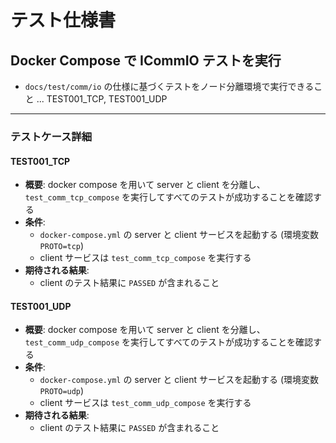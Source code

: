 # テスト仕様書

## Docker Compose で ICommIO テストを実行
- `docs/test/comm/io` の仕様に基づくテストをノード分離環境で実行できること ... TEST001_TCP, TEST001_UDP

---

### テストケース詳細

#### TEST001_TCP
- **概要**: docker compose を用いて server と client を分離し、`test_comm_tcp_compose` を実行してすべてのテストが成功することを確認する
- **条件**:
  - `docker-compose.yml` の server と client サービスを起動する (環境変数 `PROTO=tcp`)
  - client サービスは `test_comm_tcp_compose` を実行する
- **期待される結果**:
  - client のテスト結果に `PASSED` が含まれること

#### TEST001_UDP
- **概要**: docker compose を用いて server と client を分離し、`test_comm_udp_compose` を実行してすべてのテストが成功することを確認する
- **条件**:
  - `docker-compose.yml` の server と client サービスを起動する (環境変数 `PROTO=udp`)
  - client サービスは `test_comm_udp_compose` を実行する
- **期待される結果**:
  - client のテスト結果に `PASSED` が含まれること


